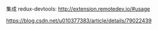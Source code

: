 

## 

集成 redux-devtools: http://extension.remotedev.io/#usage


https://blog.csdn.net/u010377383/article/details/79022439
